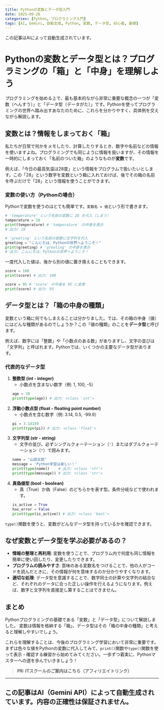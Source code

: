 ```yaml
---
title: Pythonの変数とデータ型入門
date: 2025-09-20
categories: [Python, プログラミング入門]
tags: [AI, Gemini, 自動生成, Python, 変数, データ型, 初心者, 基礎]
---
```


この記事はAIによって自動生成されています。

# Pythonの変数とデータ型とは？プログラミングの「箱」と「中身」を理解しよう

プログラミングを始める上で、最も基本的ながら非常に重要な概念の一つが「変数（へんすう）」と「データ型（データがた）」です。Pythonを使ってプログラミングの世界へ踏み出すあなたのために、これらを分かりやすく、具体例を交えながら解説します。

## 変数とは？情報をしまっておく「箱」

私たちが日常で何かをメモしたり、計算したりするとき、数字や名前などの情報を使いますよね。プログラミングでも同じように情報を扱いますが、その情報を一時的にしまっておく「名前のついた箱」のようなものが**変数**です。

例えば、「今日の最高気温は28度」という情報をプログラムで扱いたいとします。この「28」という数字を変数という箱に入れておけば、後でその箱の名前を呼ぶだけで「28」という情報を使うことができます。

### 変数の使い方（Pythonの場合）

Pythonで変数を使うのはとても簡単です。`変数名 = 値`という形で書きます。

```python
# 'temperature' という名前の変数に 28 を代入（しまう）
temperature = 28
print(temperature) # 'temperature' の中身を表示
# 出力: 28

# 'greeting' という名前の変数に文字列を代入
greeting = "こんにちは、Pythonの世界へようこそ！"
print(greeting) # 'greeting' の中身を表示
# 出力: こんにちは、Pythonの世界へようこそ！
```

一度代入した値は、後から別の値に置き換えることもできます。

```python
score = 100
print(score) # 出力: 100

score = 95 # 'score' の中身を 95 に変更
print(score) # 出力: 95
```

## データ型とは？「箱の中身の種類」

変数という箱に何でもしまえることは分かりました。では、その箱の中身（値）にはどんな種類があるのでしょうか？この「値の種類」のことを**データ型**と呼びます。

例えば、数字には「整数」や「小数点のある数」がありますし、文字の並びは「文字列」と呼ばれます。Pythonでは、いくつかの主要なデータ型があります。

### 代表的なデータ型

1.  **整数型 (int - integer)**
    *   小数点を含まない数字（例: 1, 100, -5）
    ```python
    age = 30
    print(type(age)) # 出力: <class 'int'>
    ```
2.  **浮動小数点型 (float - floating point number)**
    *   小数点を含む数字（例: 3.14, 0.5, -99.9）
    ```python
    pi = 3.14159
    print(type(pi)) # 出力: <class 'float'>
    ```
3.  **文字列型 (str - string)**
    *   文字の並び。必ずシングルクォーテーション（`'`）またはダブルクォーテーション（`"`）で囲みます。
    ```python
    name = "山田太郎"
    message = 'Python学習は楽しい！'
    print(type(name))    # 出力: <class 'str'>
    print(type(message)) # 出力: <class 'str'>
    ```
4.  **真偽値型 (bool - boolean)**
    *   真（True）か偽（False）のどちらかを表す型。条件分岐などで使われます。
    ```python
    is_active = True
    has_error = False
    print(type(is_active)) # 出力: <class 'bool'>
    ```

`type()`関数を使うと、変数がどんなデータ型を持っているかを確認できます。

## なぜ変数とデータ型を学ぶ必要があるの？

*   **情報の整理と再利用**: 変数を使うことで、プログラム内で何度も同じ情報を簡単に使い回したり、変更したりできます。
*   **プログラムの読みやすさ**: 意味のある変数名をつけることで、他の人がコードを読んだときに、その情報が何を意味するのか分かりやすくなります。
*   **適切な処理**: データ型を意識することで、数字同士の計算や文字列の結合など、それぞれのデータに合った正しい操作を行えるようになります。例えば、数字と文字列を直接足し算することはできません。

## まとめ

Pythonプログラミングの基礎である「変数」と「データ型」について解説しました。
変数は情報を格納する「箱」、データ型はその「箱の中身の種類」と考えると理解しやすいでしょう。

これらを理解することは、今後のプログラミング学習において非常に重要です。まずは色々な値をPythonの変数に代入してみて、`print()`関数や`type()`関数を使って表示・確認する練習から始めてみてください。一歩ずつ着実に、Pythonマスターへの道を歩んでいきましょう！
> **PR: ITスクールのご案内はこちら（アフィリエイトリンク）**

---
この記事はAI（Gemini API）によって自動生成されています。内容の正確性は保証されません。
---
